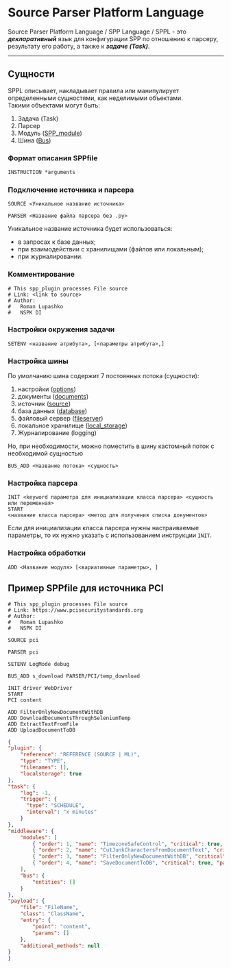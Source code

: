 # Source Parser Platform Language

Source Parser Platform Language / SPP Language / SPPL - это **_декларативный_** язык для конфигурации SPP по
отношению
к парсеру, результату его работу, а также к _**задаче (Task)**_.
___

## Сущности

SPPL описывает, накладывает правила или манипулирует определенными сущностями, как неделимыми объектами.\
Такими объектами могут быть:

1. Задача (Task)
2. Парсер
3. Модуль
   ([SPP_module](https://github.com/CuberHuber/NSPK-DI-Sources-Parser-Platform/blob/sources_parser_platform/src/source_parser_platform/module/spp_module.py))
4. Шина
   ([Bus](https://github.com/CuberHuber/NSPK-DI-Sources-Parser-Platform/blob/sources_parser_platform/src/source_parser_platform/bus/bus.py))

### Формат описания SPPfile

```dockerfile
INSTRUCTION *arguments
```

### Подключение источника и парсера

```mysql
SOURCE <Уникальное название источника>

PARSER <Название файла парсера без .py>
```

Уникальное название источника будет использоваться:

- в запросах к базе данных;
- при взаимодействии с хранилищами (файлов или локальным);
- при журналировании.

### Комментирование

```mysql
# This spp_plugin processes File source
# Link: <link to source>
# Author:
#	Roman Lupashko
#	NSPK DI
```

### Настройки окружения задачи

```
SETENV <название атрибута>, [<параметры атрибута>,]

```

### Настройка шины

По умолчанию шина содержит 7 постоянных потока (сущности):

1. настройки
   ([options](https://github.com/CuberHuber/NSPK-DI-Sources-Parser-Platform/blob/sources_parser_platform/src/sources_parser_platform/bus/flow/entity/options.py))
2. документы
   ([documents](https://github.com/CuberHuber/NSPK-DI-Sources-Parser-Platform/blob/sources_parser_platform/src/sources_parser_platform/bus/flow/entity/documents.py))
3. источник
   ([source](https://github.com/CuberHuber/NSPK-DI-Sources-Parser-Platform/blob/sources_parser_platform/src/sources_parser_platform/bus/flow/entity/source.py))
4. база данных
   ([database](https://github.com/CuberHuber/NSPK-DI-Sources-Parser-Platform/blob/sources_parser_platform/src/sources_parser_platform/bus/flow/entity/database.py))
5. файловый сервер
   ([fileserver](https://github.com/CuberHuber/NSPK-DI-Sources-Parser-Platform/blob/sources_parser_platform/src/sources_parser_platform/bus/flow/entity/fileserver.py))
6. локальное хранилище
   ([local_storage](https://github.com/CuberHuber/NSPK-DI-Sources-Parser-Platform/blob/sources_parser_platform/src/sources_parser_platform/bus/flow/entity/local_storage.py))
7. Журналирование (logging)

Но, при необходимости, можно поместить в шину кастомный поток с необходимой сущностью

```mysql
BUS_ADD <Название потока> <сущность>
```

### Настройка парсера

```mysql
INIT <keyword параметра для инициализации класса парсера> <сущность или переменная>
START
<название класса парсера> <метод для получения списка документов>
```

Если для инициализации класса парсера нужны настраиваемые параметры, то их нужно указать
с использованием инструкции ```INIT```.

### Настройка обработки

```mysql
ADD <Название модуля> [<вариативные параметры>, ]
```

## Пример SPPfile для источника PCI

```mysql
# This spp_plugin processes File source
# Link: https://www.pcisecuritystandards.org
# Author:
#	Roman Lupashko
#	NSPK DI

SOURCE pci

PARSER pci

SETENV LogMode debug

BUS_ADD s_download PARSER/PCI/temp_download

INIT driver WebDriver
START
PCI content

ADD FilterOnlyNewDocumentWithDB
ADD DownloadDocumentsThroughSeleniumTemp
ADD ExtractTextFromFile
ADD UploadDocumentToDB

```


```json
{
"plugin": {
    "reference": "REFERENCE (SOURCE | ML)",
    "type": "TYPE",
    "filenames": [],
    "localstorage": true
},
"task": {
    "log": -1,
    "trigger": {
      "type": "SCHEDULE",
      "interval": "x minutes"
    }
},
"middleware": {
    "modules": [
        { "order": 1, "name": "TimezoneSafeControl", "critical": true, "params": {}},
        { "order": 2, "name": "CutJunkCharactersFromDocumentText", "critical": true, "params": {}},
        { "order": 3, "name": "FilterOnlyNewDocumentWithDB", "critical": true, "params": {}},
        { "order": 4, "name": "SaveDocumentToDB", "critical": true, "params": {}}
    ],
    "bus": {
        "entities": []
    }
},
"payload": {
    "file": "FileName",
    "class": "ClassName",
    "entry": {
        "point": "content",
        "params": []
    },
    "additional_methods": null
}
}
```